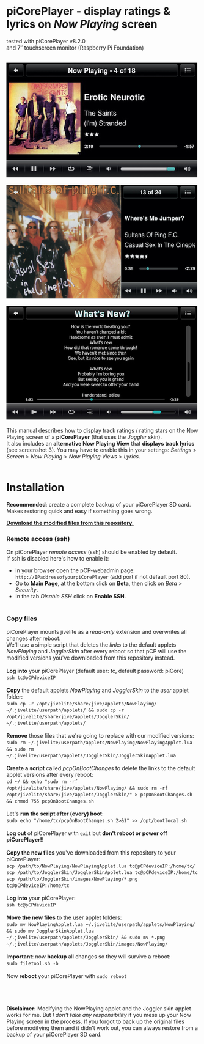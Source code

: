 piCorePlayer - display ratings & lyrics on *Now Playing* screen
====
tested with piCorePlayer v8.2.0<br>
and 7″ touchscreen monitor (Raspberry Pi Foundation)<br><br>

![screenshot1](../screenshots/pcp1.jpg)<br><br>
![screenshot1](../screenshots/pcp2.jpg)<br><br>
![screenshot2](../screenshots/pcp3.jpg)
<br><br>
This manual describes how to display track ratings / rating stars on the Now Playing screen of a **piCorePlayer** (that uses the *Joggler* skin).<br>It also includes an **alternative Now Playing View** that **displays track lyrics** (see screenshot 3). You may have to enable this in your settings: *Settings*  > *Screen* > *Now Playing* > *Now Playing Views* > *Lyrics*.<br><br>


# Installation

**Recommended**: create a complete backup of your piCorePlayer SD card. Makes restoring quick and easy if something goes wrong.

[**Download the modified files from this repository.**](https://github.com/AF-1/sobras/raw/main/lms-nowplaying_screen_with_ratings/NPmodFiles-pCP.zip)

### Remote access (ssh)
On piCorePlayer *remote access* (ssh) should be enabled by default.<br>
If ssh is disabled here's how to enable it:<br>
- in your browser open the pCP-webadmin page: `http://IPaddressofyourpiCorePlayer` (add port if not default port 80).<br>
- Go to **Main Page**, at the bottom click on **Beta**, then click on *Beta* > *Security*.<br>
- In the tab *Disable SSH* click on **Enable SSH**.
<br><br>

### Copy files
piCorePlayer mounts jivelite as a *read-only* extension and overwrites all changes after reboot.<br>
We'll use a simple script that deletes the *links* to the default applets *NowPlaying* and *JogglerSkin* after every reboot so that pCP will use the modified versions you've downloaded from this repository instead.
<br><br>
**Log into** your piCorePlayer (default user: tc, default password: piCore)
<br>
`ssh tc@pCPdeviceIP`
<br><br>
**Copy** the default applets *NowPlaying* and *JogglerSkin* to the *user* applet folder:<br>
`sudo cp -r /opt/jivelite/share/jive/applets/NowPlaying/ ~/.jivelite/userpath/applets/ && sudo cp -r /opt/jivelite/share/jive/applets/JogglerSkin/ ~/.jivelite/userpath/applets/`
<br><br>
**Remove** those files that we're going to replace with our modified versions:<br>
`sudo rm ~/.jivelite/userpath/applets/NowPlaying/NowPlayingApplet.lua && sudo rm ~/.jivelite/userpath/applets/JogglerSkin/JogglerSkinApplet.lua`
<br><br>
**Create a script** called *pcpOnBootChanges* to delete the links to the default applet versions after every reboot:<br>
`cd ~/ && echo "sudo rm -rf /opt/jivelite/share/jive/applets/NowPlaying/ && sudo rm -rf /opt/jivelite/share/jive/applets/JogglerSkin/" > pcpOnBootChanges.sh && chmod 755 pcpOnBootChanges.sh`
<br><br>
Let's **run the script after (every) boot**:<br>
`sudo echo "/home/tc/pcpOnBootChanges.sh 2>&1" >> /opt/bootlocal.sh`
<br><br>
**Log out** of piCorePlayer with `exit` but **don't reboot or power off piCorePlayer!!**
<br><br>
**Copy the new files** you've downloaded from this repository to your piCorePlayer:<br>
`scp /path/to/NowPlaying/NowPlayingApplet.lua tc@pCPdeviceIP:/home/tc/`<br>
`scp /path/to/JogglerSkin/JogglerSkinApplet.lua tc@pCPdeviceIP:/home/tc`<br>
`scp /path/to/JogglerSkin/images/NowPlaying/*.png tc@pCPdeviceIP:/home/tc`
<br><br>
**Log into** your piCorePlayer:<br>
`ssh tc@pCPdeviceIP`
<br><br>
**Move the new files** to the user applet folders:<br>
`sudo mv NowPlayingApplet.lua ~/.jivelite/userpath/applets/NowPlaying/ && sudo mv JogglerSkinApplet.lua ~/.jivelite/userpath/applets/JogglerSkin/ && sudo mv *.png ~/.jivelite/userpath/applets/JogglerSkin/images/NowPlaying/`
<br><br>
**Important**: now **backup** all changes so they will survive a reboot:<br>
`sudo filetool.sh -b`<br><br>
Now **reboot** your piCorePlayer with `sudo reboot`
<br><br><br><br><br>
**Disclaimer:** Modifying the NowPlaying applet and the Joggler skin applet works for me. But *I don't take any responsibility* if you mess up your Now Playing screen in the process. If you forgot to back up the original files before modifying them and it didn't work out, you can always restore from a backup of your piCorePlayer SD card.
